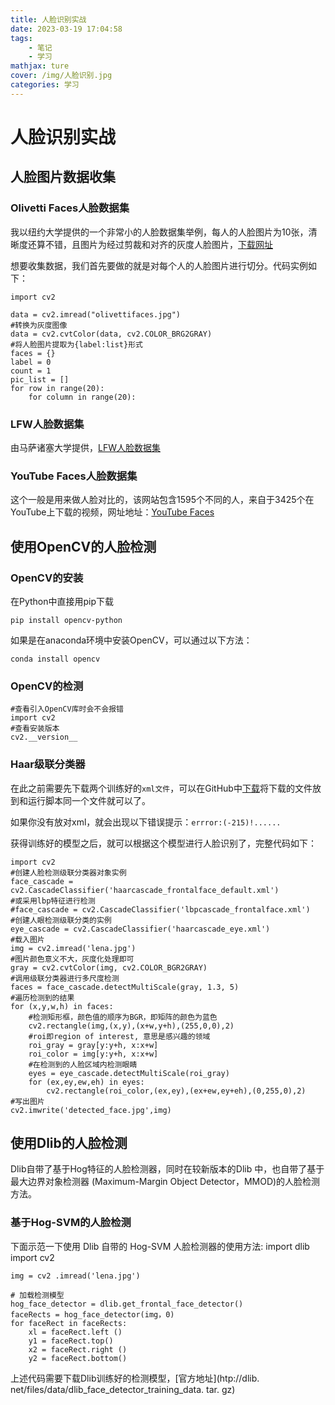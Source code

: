 ```yaml
---
title: 人脸识别实战
date: 2023-03-19 17:04:58
tags: 
    - 笔记
    - 学习
mathjax: ture
cover: /img/人脸识别.jpg
categories: 学习 
---
```

# 人脸识别实战
## 人脸图片数据收集
### Olivetti Faces人脸数据集
我以纽约大学提供的一个非常小的人脸数据集举例，每人的人脸图片为10张，清晰度还算不错，且图片为经过剪裁和对齐的灰度人脸图片，[下载网址](https://cs.nyu.edu/~roweis/data/olivettifaces.gif)

想要收集数据，我们首先要做的就是对每个人的人脸图片进行切分。代码实例如下：

```
import cv2

data = cv2.imread("olivettifaces.jpg")
#转换为灰度图像
data = cv2.cvtColor(data, cv2.COLOR_BRG2GRAY)
#将人脸图片提取为{label:list}形式
faces = {}
label = 0
count = 1
pic_list = []
for row in range(20):
    for column in range(20):

```

### LFW人脸数据集
由马萨诸塞大学提供，[LFW人脸数据集](http://vis-www.cs.umass/edu/lfw/#download)

### YouTube Faces人脸数据集
这个一般是用来做人脸对比的，该网站包含1595个不同的人，来自于3425个在YouTube上下载的视频，网址地址：[YouTube Faces](http://www.cs.tau.ac.il/~wolf/ytfaces/index.html)

## 使用OpenCV的人脸检测
### OpenCV的安装
在Python中直接用pip下载

    pip install opencv-python

如果是在anaconda环境中安装OpenCV，可以通过以下方法：

    conda install opencv

### OpenCV的检测
    #查看引入OpenCV库时会不会报错
    import cv2
    #查看安装版本
    cv2.__version__

### Haar级联分类器
在此之前需要先下载两个训练好的```xml文件```，可以在GitHub中[下载](https://github.com/opencv/opencv/tree/master/data/haarcascades)将下载的文件放到和运行脚本同一个文件就可以了。

如果你没有放对xml，就会出现以下错误提示：```errror:(-215)!......```

获得训练好的模型之后，就可以根据这个模型进行人脸识别了，完整代码如下：

    import cv2
    #创建人脸检测级联分类器对象实例
    face_cascade = cv2.CascadeClassifier('haarcascade_frontalface_default.xml')
    #或采用lbp特征进行检测
    #face_cascade = cv2.CascadeClassifier('lbpcascade_frontalface.xml')
    #创建人眼检测级联分类的实例
    eye_cascade = cv2.CascadeClassifier('haarcascade_eye.xml')
    #载入图片
    img = cv2.imread('lena.jpg')
    #图片颜色意义不大，灰度化处理即可
    gray = cv2.cvtColor(img, cv2.COLOR_BGR2GRAY)
    #调用级联分类器进行多尺度检测
    faces = face_cascade.detectMultiScale(gray, 1.3, 5)
    #遍历检测到的结果
    for (x,y,w,h) in faces:
        #检测矩形框，颜色值的顺序为BGR，即矩阵的颜色为蓝色
        cv2.rectangle(img,(x,y),(x+w,y+h),(255,0,0),2)
        #roi即region of interest, 意思是感兴趣的领域
        roi_gray = gray[y:y+h, x:x+w]
        roi_color = img[y:y+h, x:x+w]
        #在检测到的人脸区域内检测眼睛
        eyes = eye_cascade.detectMultiScale(roi_gray)
        for (ex,ey,ew,eh) in eyes:
            cv2.rectangle(roi_color,(ex,ey),(ex+ew,ey+eh),(0,255,0),2)
    #写出图片
    cv2.imwrite('detected_face.jpg',img) 

## 使用Dlib的人脸检测
Dlib自带了基于Hog特征的人脸检测器，同时在较新版本的Dlib 中，也自带了基于最大边界对象检测器 (Maximum-Margin Object Detector，MMOD)的人脸检测方法。

### 基于Hog-SVM的人脸检测
下面示范一下使用 Dlib 自带的 Hog-SVM 人脸检测器的使用方法:
    import dlib
    import cv2

    img = cv2 .imread('lena.jpg')

    # 加载检测模型
    hog_face_detector = dlib.get_frontal_face_detector()
    faceRects = hog_face_detector(img，0)
    for faceRect in faceRects:
        xl = faceRect.left ()
        y1 = faceRect.top()
        x2 = faceRect.right ()
        y2 = faceRect.bottom()

上述代码需要下载Dlib训练好的检测模型，[官方地址](htp://dlib. net/files/data/dlib_face_detector_training_data. tar. gz)